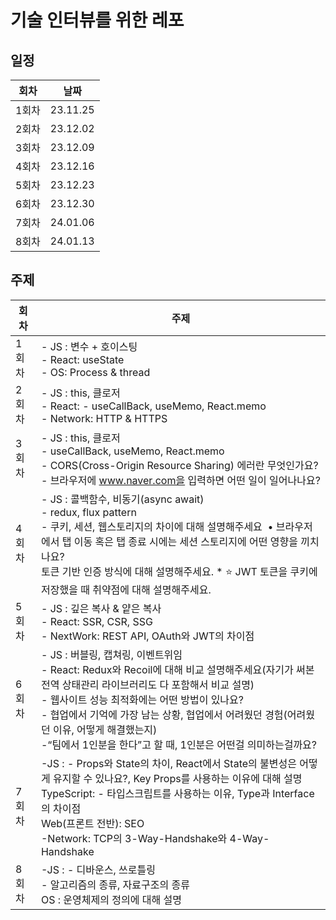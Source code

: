 # 기술 인터뷰를 위한 레포

## 일정

| 회차  | 날짜     |
| ----- | -------- |
| 1회차 | 23.11.25 |
| 2회차 | 23.12.02 |
| 3회차 | 23.12.09 |
| 4회차 | 23.12.16 |
| 5회차 | 23.12.23 |
| 6회차 | 23.12.30 |
| 7회차 | 24.01.06 | 
| 8회차 | 24.01.13 |


## 주제
|회차|주제|
|---|---|
|1회차|- JS : 변수 + 호이스팅<br> - React: useState<br> - OS: Process & thread|
|2회차|- JS : this, 클로저<br> - React: - useCallBack, useMemo, React.memo<br> - Network: HTTP & HTTPS|
|3회차|- JS : this, 클로저<br> - useCallBack, useMemo, React.memo<br>- CORS(Cross-Origin Resource Sharing) 에러란 무엇인가요?<br>- 브라우저에 www.naver.com을 입력하면 어떤 일이 일어나나요?|
|4회차|- JS : 콜백함수, 비동기(async await)<br>- redux, flux pattern<br>- 쿠키, 세션, 웹스토리지의 차이에 대해 설명해주세요 	•	브라우저에서 탭 이동 혹은 탭 종료 시에는 세션 스토리지에 어떤 영향을 끼치나요?<br>토큰 기반 인증 방식에 대해 설명해주세요. * ⭐ JWT 토큰을 쿠키에 저장했을 때 취약점에 대해 설명해주세요.|
|5회차|- JS : 깊은 복사 & 얕은 복사<br> - React: SSR, CSR, SSG<br> - NextWork: REST API, OAuth와 JWT의 차이점 |
|6회차|- JS : 버블링, 캡쳐링, 이벤트위임<br/> - React: Redux와 Recoil에 대해 비교 설명해주세요(자기가 써본 전역 상태관리 라이브러리도 다 포함해서 비교 설명)<br/> - 웹사이트 성능 최적화에는 어떤 방법이 있나요?<br /> - 협업에서 기억에 가장 남는 상황, 협업에서 어려웠던 경험(어려웠던 이유, 어떻게 해결했는지)<br/> -“팀에서 1인분을 한다”고 할 때, 1인분은 어떤걸 의미하는걸까요?
|7회차|-JS : - Props와 State의 차이, React에서 State의 불변성은 어떻게 유지할 수 있나요?, Key Props를 사용하는 이유에 대해 설명<br/>TypeScript: - 타입스크립트를 사용하는 이유, Type과 Interface의 차이점 <br/> Web(프론트 전반): SEO <br/> -Network: TCP의 3-Way-Handshake와 4-Way-Handshake|
|8회차|-JS : - 디바운스, 쓰로틀링<br/> - 알고리즘의 종류, 자료구조의 종류<br/> OS : 운영체제의 정의에 대해 설명 |
